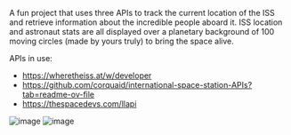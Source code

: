 A fun project that uses three APIs to track the current location of the ISS and retrieve information about the incredible people aboard it.
ISS location and astronaut stats are all displayed over a planetary background of 100 moving circles (made by yours truly) to bring the space alive.

APIs in use:
 - https://wheretheiss.at/w/developer
 - https://github.com/corquaid/international-space-station-APIs?tab=readme-ov-file
 - https://thespacedevs.com/llapi

![image](https://github.com/user-attachments/assets/685707e6-f7e3-4766-9034-d54f0713f4e1)
![image](https://github.com/user-attachments/assets/949a6ade-f485-49b8-a5bd-cdea1350764f)



